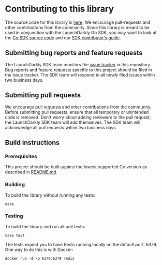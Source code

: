 # Contributing to this library

The source code for this library is [here](https://github.com/launchdarkly/go-server-sdk-redis-redigo). We encourage pull-requests and other contributions from the community. Since this library is meant to be used in conjunction with the LaunchDarkly Go SDK, you may want to look at the [Go SDK source code](https://github.com/launchdarkly/go-server-sdk) and our [SDK contributor's guide](http://docs.launchdarkly.com/docs/sdk-contributors-guide).

## Submitting bug reports and feature requests
 
The LaunchDarkly SDK team monitors the [issue tracker](https://github.com/launchdarkly/go-server-sdk-redis-redigo/issues) in this repository. Bug reports and feature requests specific to this project should be filed in the issue tracker. The SDK team will respond to all newly filed issues within two business days.
 
## Submitting pull requests
 
We encourage pull requests and other contributions from the community. Before submitting pull requests, ensure that all temporary or unintended code is removed. Don't worry about adding reviewers to the pull request; the LaunchDarkly SDK team will add themselves. The SDK team will acknowledge all pull requests within two business days.
 
## Build instructions
 
### Prerequisites

This project should be built against the lowest supported Go version as described in [README.md](./README.md).

### Building

To build the library without running any tests:
```
make
```

### Testing
 
To build the library and run all unit tests:
```
make test
```

The tests expect you to have Redis running locally on the default port, 6379. One way to do this is with Docker:

```
docker run -d -p 6379:6379 redis
```
